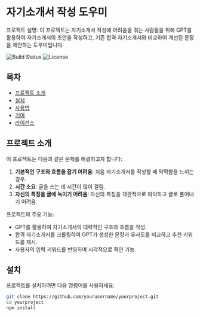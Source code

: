 # 자기소개서 작성 도우미

프로젝트 설명: 이 프로젝트는 자기소개서 작성에 어려움을 겪는 사람들을 위해 GPT를 활용하여 자기소개서의 초안을 작성하고, 기존 합격 자기소개서와 비교하여 개선된 문장을 제안하는 도우미입니다.

![Build Status](https://img.shields.io/badge/build-passing-brightgreen)
![License](https://img.shields.io/badge/license-MIT-blue)

## 목차
- [프로젝트 소개](#프로젝트-소개)
- [설치](#설치)
- [사용법](#사용법)
- [기여](#기여)
- [라이선스](#라이선스)

## 프로젝트 소개

이 프로젝트는 다음과 같은 문제를 해결하고자 합니다:
1. **기본적인 구조와 흐름을 잡기 어려움**: 처음 자기소개서를 작성할 때 막막함을 느끼는 경우.
2. **시간 소요**: 글을 쓰는 데 시간이 많이 걸림.
3. **자신의 특징을 글에 녹이기 어려움**: 자신의 특징을 객관적으로 파악하고 글로 풀어내기 어려움.

프로젝트의 주요 기능:
- GPT를 활용하여 자기소개서의 대략적인 구조와 흐름을 작성.
- 합격 자기소개서를 크롤링하여 GPT가 생성한 문장과 유사도를 비교하고 추천 키워드를 제시.
- 사용자의 입력 키워드를 반영하여 시각적으로 확인 가능.

## 설치

프로젝트를 설치하려면 다음 명령어를 사용하세요:

```bash
git clone https://github.com/yourusername/yourproject.git
cd yourproject
npm install
